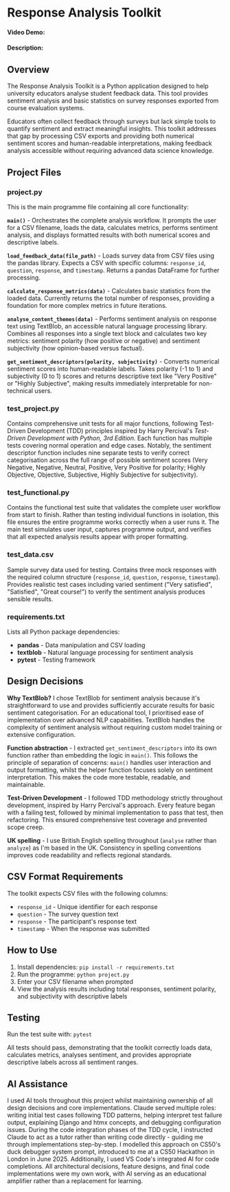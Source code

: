 # Response Analysis Toolkit
#### Video Demo: <URL HERE>
#### Description:

## Overview

The Response Analysis Toolkit is a Python application designed to help university educators analyse student feedback data. This tool provides sentiment analysis and basic statistics on survey responses exported from course evaluation systems.

Educators often collect feedback through surveys but lack simple tools to quantify sentiment and extract meaningful insights. This toolkit addresses that gap by processing CSV exports and providing both numerical sentiment scores and human-readable interpretations, making feedback analysis accessible without requiring advanced data science knowledge.

## Project Files

### project.py

This is the main programme file containing all core functionality:

**`main()`** - Orchestrates the complete analysis workflow. It prompts the user for a CSV filename, loads the data, calculates metrics, performs sentiment analysis, and displays formatted results with both numerical scores and descriptive labels.

**`load_feedback_data(file_path)`** - Loads survey data from CSV files using the pandas library. Expects a CSV with specific columns: `response_id`, `question`, `response`, and `timestamp`. Returns a pandas DataFrame for further processing.

**`calculate_response_metrics(data)`** - Calculates basic statistics from the loaded data. Currently returns the total number of responses, providing a foundation for more complex metrics in future iterations.

**`analyse_content_themes(data)`** - Performs sentiment analysis on response text using TextBlob, an accessible natural language processing library. Combines all responses into a single text block and calculates two key metrics: sentiment polarity (how positive or negative) and sentiment subjectivity (how opinion-based versus factual).

**`get_sentiment_descriptors(polarity, subjectivity)`** - Converts numerical sentiment scores into human-readable labels. Takes polarity (-1 to 1) and subjectivity (0 to 1) scores and returns descriptive text like "Very Positive" or "Highly Subjective", making results immediately interpretable for non-technical users.

### test_project.py

Contains comprehensive unit tests for all major functions, following Test-Driven Development (TDD) principles inspired by Harry Percival's *Test-Driven Development with Python, 3rd Edition*. Each function has multiple tests covering normal operation and edge cases. Notably, the sentiment descriptor function includes nine separate tests to verify correct categorisation across the full range of possible sentiment scores (Very Negative, Negative, Neutral, Positive, Very Positive for polarity; Highly Objective, Objective, Subjective, Highly Subjective for subjectivity).

### test_functional.py

Contains the functional test suite that validates the complete user workflow from start to finish. Rather than testing individual functions in isolation, this file ensures the entire programme works correctly when a user runs it. The main test simulates user input, captures programme output, and verifies that all expected analysis results appear with proper formatting.

### test_data.csv

Sample survey data used for testing. Contains three mock responses with the required column structure (`response_id`, `question`, `response`, `timestamp`). Provides realistic test cases including varied sentiment ("Very satisfied", "Satisfied", "Great course!") to verify the sentiment analysis produces sensible results.

### requirements.txt

Lists all Python package dependencies:
- **pandas** - Data manipulation and CSV loading
- **textblob** - Natural language processing for sentiment analysis
- **pytest** - Testing framework

## Design Decisions

**Why TextBlob?** I chose TextBlob for sentiment analysis because it's straightforward to use and provides sufficiently accurate results for basic sentiment categorisation. For an educational tool, I prioritised ease of implementation over advanced NLP capabilities. TextBlob handles the complexity of sentiment analysis without requiring custom model training or extensive configuration.

**Function abstraction** - I extracted `get_sentiment_descriptors` into its own function rather than embedding the logic in `main()`. This follows the principle of separation of concerns: `main()` handles user interaction and output formatting, whilst the helper function focuses solely on sentiment interpretation. This makes the code more testable, readable, and maintainable.

**Test-Driven Development** - I followed TDD methodology strictly throughout development, inspired by Harry Percival's approach. Every feature began with a failing test, followed by minimal implementation to pass that test, then refactoring. This ensured comprehensive test coverage and prevented scope creep.

**UK spelling** - I use British English spelling throughout (`analyse` rather than `analyze`) as I'm based in the UK. Consistency in spelling conventions improves code readability and reflects regional standards.

## CSV Format Requirements

The toolkit expects CSV files with the following columns:
- `response_id` - Unique identifier for each response
- `question` - The survey question text
- `response` - The participant's response text
- `timestamp` - When the response was submitted

## How to Use

1. Install dependencies: `pip install -r requirements.txt`
2. Run the programme: `python project.py`
3. Enter your CSV filename when prompted
4. View the analysis results including total responses, sentiment polarity, and subjectivity with descriptive labels

## Testing

Run the test suite with: `pytest`

All tests should pass, demonstrating that the toolkit correctly loads data, calculates metrics, analyses sentiment, and provides appropriate descriptive labels across all sentiment ranges.

## AI Assistance

I used AI tools throughout this project whilst maintaining ownership of all design decisions and core implementations. Claude served multiple roles: writing initial test cases following TDD patterns, helping interpret test failure output, explaining Django and htmx concepts, and debugging configuration issues. During the code integration phases of the TDD cycle, I instructed Claude to act as a tutor rather than writing code directly - guiding me through implementations step-by-step. I modelled this approach on CS50's duck debugger system prompt, introduced to me at a CS50 Hackathon in London in June 2025. Additionally, I used VS Code's integrated AI for code completions. All architectural decisions, feature designs, and final code implementations were my own work, with AI serving as an educational amplifier rather than a replacement for learning.